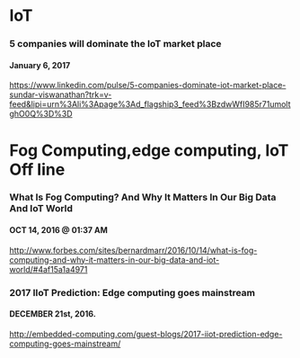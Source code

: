 # IoT

### 5 companies will dominate the IoT market place
#### January 6, 2017
https://www.linkedin.com/pulse/5-companies-dominate-iot-market-place-sundar-viswanathan?trk=v-feed&lipi=urn%3Ali%3Apage%3Ad_flagship3_feed%3BzdwWfI985r71umoltghO0Q%3D%3D

# Fog Computing,edge computing, IoT Off line

### What Is Fog Computing? And Why It Matters In Our Big Data And IoT World
#### OCT 14, 2016 @ 01:37 AM
http://www.forbes.com/sites/bernardmarr/2016/10/14/what-is-fog-computing-and-why-it-matters-in-our-big-data-and-iot-world/#4af15a1a4971
### 2017 IIoT Prediction: Edge computing goes mainstream
#### DECEMBER 21st, 2016.
http://embedded-computing.com/guest-blogs/2017-iiot-prediction-edge-computing-goes-mainstream/


